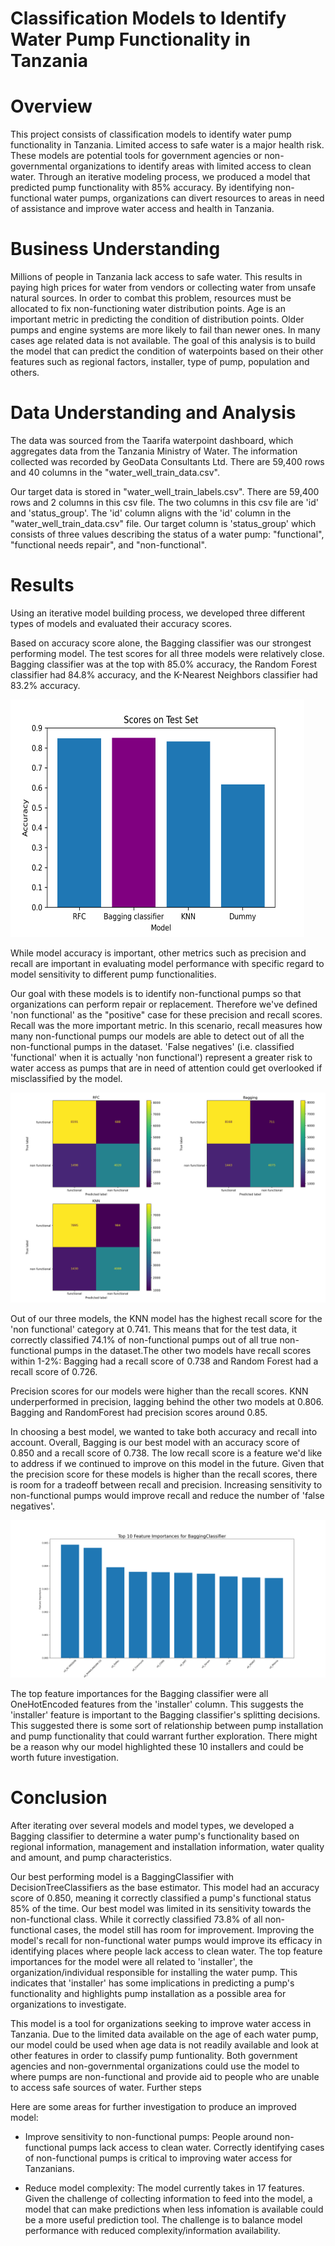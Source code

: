 # Classification Models to Identify Water Pump Functionality in Tanzania


# Overview

This project consists of classification models to identify water pump functionality in Tanzania. Limited access to safe water is a major health risk. These models are potential tools for government agencies or non-governmental organizations to identify areas with limited access to clean water. Through an iterative modeling process, we produced a model that predicted pump functionality with 85% accuracy. By identifying non-functional water pumps, organizations can divert resources to areas in need of assistance and improve water access and health in Tanzania.

# Business Understanding

Millions of people in Tanzania lack access to safe water. This results in paying high prices for water from vendors or collecting water from unsafe natural sources. In order to combat this problem, resources must be allocated to fix non-functioning water distribution points. Age is an important metric in predicting the condition of distribution points. Older pumps and engine systems are more likely to fail than newer ones. In many cases age related data is not available. The goal of this analysis is to build the model that can predict the condition of waterpoints based on their other features such as regional factors, installer, type of pump, population and others.

# Data Understanding and Analysis

The data was sourced from the Taarifa waterpoint dashboard, which aggregates data from the Tanzania Ministry of Water. The information collected was recorded by GeoData Consultants Ltd. There are 59,400 rows and 40 columns in the "water_well_train_data.csv".

Our target data is stored in "water_well_train_labels.csv". There are 59,400 rows and 2 columns in this csv file. The two columns in this csv file are 'id' and 'status_group'. The 'id' column aligns with the 'id' column in the "water_well_train_data.csv" file. Our target column is 'status_group' which consists of three values describing the status of a water pump: "functional", "functional needs repair", and "non-functional".

# Results

Using an iterative model building process, we developed three different types of models and evaluated their accuracy scores. 

Based on accuracy score alone, the Bagging classifier was our strongest performing model. The test scores for all three models were relatively close. Bagging classifier was at the top with 85.0% accuracy, the Random Forest classifier had 84.8% accuracy, and the K-Nearest Neighbors classifier had 83.2% accuracy.

<img src="./visualizations/Tanzanian-water-pumps/test_accuracy_scores.png" width="470" height="380">

While model accuracy is important, other metrics such as precision and recall are important in evaluating model performance with specific regard to model sensitivity to different pump functionalities.

Our goal with these models is to identify non-functional pumps so that organizations can perform repair or replacement. Therefore we've defined 'non functional' as the "positive" case for these precision and recall scores. Recall was the more important metric. In this scenario, recall measures how many non-functional pumps our models are able to detect out of all the non-functional pumps in the dataset. 'False negatives' (i.e. classified 'functional' when it is actually 'non functional') represent a greater risk to water access as pumps that are in need of attention could get overlooked if misclassified by the model.

![Confusion Matrices](./visualizations/Tanzanian-water-pumps/confusion_matrices.png)


Out of our three models, the KNN model has the highest recall score for the 'non functional' category at 0.741. This means that for the test data, it correctly classified 74.1% of non-functional pumps out of all true non-functional pumps in the dataset.The other two models have recall scores within 1-2%: Bagging had a recall score of 0.738 and Random Forest had a recall score of 0.726.

Precision scores for our models were higher than the recall scores. KNN underperformed in precision, lagging behind the other two models at 0.806. Bagging and RandomForest had precision scores around 0.85.

In choosing a best model, we wanted to take both accuracy and recall into account. Overall, Bagging is our best model with an accuracy score of 0.850 and a recall score of 0.738. The low recall score is a feature we'd like to address if we continued to improve on this model in the future. Given that the precision score for these models is higher than the recall scores, there is room for a tradeoff between recall and precision. Increasing sensitivity to non-functional pumps would improve recall and reduce the number of 'false negatives'.

![Top Feature Importances](./visualizations/Tanzanian-water-pumps/bagging_importances.png)

The top feature importances for the Bagging classifier were all OneHotEncoded features from the 'installer' column. This suggests the 'installer' feature is important to the Bagging classifier's splitting decisions. This suggested there is some sort of relationship between pump installation 
and pump functionality that could warrant further exploration. There might be a reason why our model highlighted these 10 installers and could be worth 
future investigation.


# Conclusion

After iterating over several models and model types, we developed a Bagging classifier to determine a water pump's functionality based on regional information, management and installation information, water quality and amount, and pump characteristics.

Our best performing model is a BaggingClassifier with DecisionTreeClassifiers as the base estimator. This model had an accuracy score of 0.850, meaning it correctly classified a pump's functional status 85% of the time. Our best model was limited in its sensitivity towards the non-functional class. While it correctly classified 73.8% of all non-functional cases, the model still has room for improvement. Improving the model's recall for non-functional water pumps would improve its efficacy in identifying places where people lack access to clean water. The top feature importances for the model were all related to 'installer', the organization/individual responsible for installing the water pump. This indicates that 'installer' has some implications in predicting a pump's functionality and highlights pump installation as a possible area for organizations to investigate.

This model is a tool for organizations seeking to improve water access in Tanzania. Due to the limited data available on the age of each water pump, our model could be used when age data is not readily available and look at other features in order to classify pump funtionality. Both government agencies and non-governmental organizations could use the model to where pumps are non-functional and provide aid to people who are unable to access safe sources of water.
Further steps

Here are some areas for further investigation to produce an improved model:

- Improve sensitivity to non-functional pumps: People around non-functional pumps lack access to clean water. Correctly identifying cases of non-functional pumps is critical to improving water access for Tanzanians.

- Reduce model complexity: The model currently takes in 17 features. Given the challenge of collecting information to feed into the model, a model that can make predictions when less infomation is available could be a more useful prediction tool. The challenge is to balance model performance with reduced complexity/information availability.


